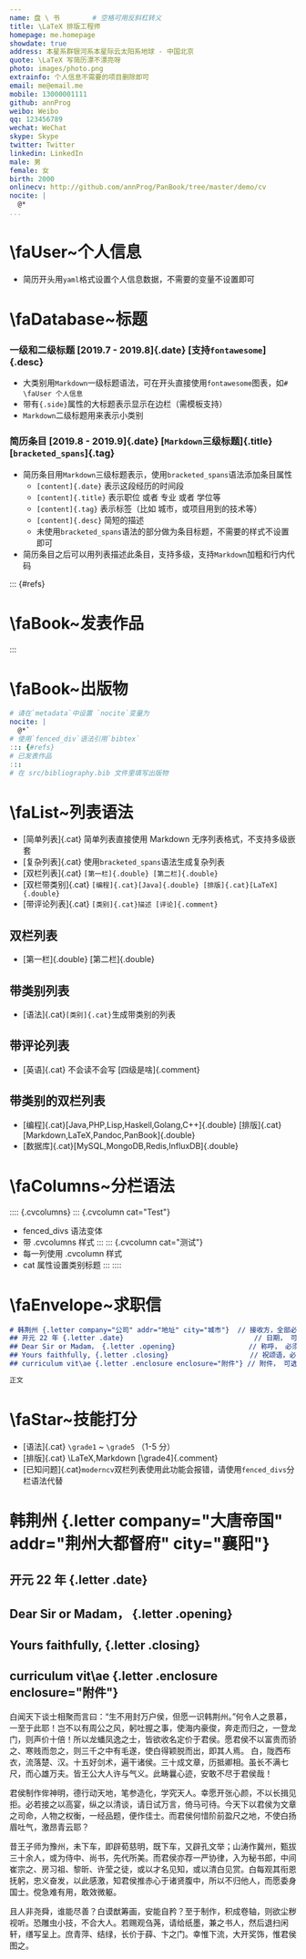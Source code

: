 ```yaml
---
name: 盘 \ 书        # 空格可用反斜杠转义
title: \LaTeX 排版工程师
homepage: me.homepage
showdate: true
address: 本星系群银河系本星际云太阳系地球 - 中国北京
quote: \LaTeX 写简历漂不漂亮呀
photo: images/photo.png
extrainfo: 个人信息不需要的项目删除即可
email: me@email.me
mobile: 13000001111
github: annProg
weibo: Weibo
qq: 123456789
wechat: WeChat
skype: Skype
twitter: Twitter
linkedin: LinkedIn
male: 男
female: 女
birth: 2000
onlinecv: http://github.com/annProg/PanBook/tree/master/demo/cv
nocite: |
  @*
...
```


# \faUser~个人信息

- 简历开头用`yaml`格式设置个人信息数据，不需要的变量不设置即可

# \faDatabase~标题

### 一级和二级标题 [2019.7 - 2019.8]{.date} [支持`fontawesome`]{.desc}

- 大类别用`Markdown`一级标题语法，可在开头直接使用`fontawesome`图表，如`# \faUser 个人信息`
- 带有`{.side}`属性的大标题表示显示在边栏（需模板支持）
- `Markdown`二级标题用来表示小类别

### 简历条目 [2019.8 - 2019.9]{.date} [`Markdown`三级标题]{.title} [`bracketed_spans`]{.tag}

- 简历条目用`Markdown`三级标题表示，使用`bracketed_spans`语法添加条目属性
  - `[content]{.date}` 表示这段经历的时间段
  - `[content]{.title}` 表示职位 或者 专业 或者 学位等
  - `[content]{.tag}` 表示标签（比如 城市，或项目用到的技术等）
  - `[content]{.desc}` 简短的描述
  - 未使用`bracketed_spans`语法的部分做为条目标题，不需要的样式不设置即可
- 简历条目之后可以用列表描述此条目，支持多级，支持`Markdown`加粗和行内代码
  

::: {#refs}
# \faBook~发表作品
:::

# \faBook~出版物  

```yaml
# 请在`metadata`中设置 `nocite`变量为 
nocite: |
  @*`
# 使用`fenced_div`语法引用`bibtex`
::: {#refs}
# 已发表作品
:::
# 在 src/bibliography.bib 文件里填写出版物
```

# \faList~列表语法
	  
- [简单列表]{.cat} 简单列表直接使用 Markdown 无序列表格式，不支持多级嵌套
- [复杂列表]{.cat} 使用`bracketed_spans`语法生成复杂列表
- [双栏列表]{.cat} `[第一栏]{.double} [第二栏]{.double}`
- [双栏带类别]{.cat} `[编程]{.cat}[Java]{.double} [排版]{.cat}[LaTeX]{.double}`
- [带评论列表]{.cat} `[类别]{.cat}描述 [评论]{.comment}`

## 双栏列表

- [第一栏]{.double} [第二栏]{.double}

## 带类别列表

- [语法]{.cat}`[类别]{.cat}`生成带类别的列表

## 带评论列表

- [英语]{.cat} 不会读不会写 [四级是啥]{.comment}

## 带类别的双栏列表

- [编程]{.cat}[Java,PHP,Lisp,Haskell,Golang,C++]{.double} [排版]{.cat}[Markdown,LaTeX,Pandoc,PanBook]{.double}
- [数据库]{.cat}[MySQL,MongoDB,Redis,InfluxDB]{.double}

# \faColumns~分栏语法

:::: {.cvcolumns}
::: {.cvcolumn cat="Test"}
- fenced_divs 语法变体
- 带 .cvcolumns 样式
:::
::: {.cvcolumn cat="测试"}
- 每一列使用 .cvcolumn 样式
- cat 属性设置类别标题
:::
::::

# \faEnvelope~求职信

```markdown
# 韩荆州 {.letter company="公司" addr="地址" city="城市"}  // 接收方，全部必须
## 开元 22 年 {.letter .date}                                // 日期， 可选
## Dear Sir or Madam， {.letter .opening}                  // 称呼， 必须
## Yours faithfully, {.letter .closing}                    // 祝颂语，必须
## curriculum vit\ae {.letter .enclosure enclosure="附件"} // 附件， 可选

正文
```

# \faStar~技能打分

- [语法]{.cat} `\grade1` ~ `\grade5` （1-5 分）
- [排版]{.cat} \LaTeX,Markdown         [\grade4]{.comment}
- [已知问题]{.cat}`moderncv`双栏列表使用此功能会报错，请使用`fenced_divs`分栏语法代替

# 韩荆州 {.letter company="大唐帝国" addr="荆州大都督府" city="襄阳"}
## 开元 22 年 {.letter .date}
## Dear Sir or Madam， {.letter .opening}
## Yours faithfully, {.letter .closing}
## curriculum vit\ae {.letter .enclosure enclosure="附件"}

白闻天下谈士相聚而言曰：“生不用封万户侯，但愿一识韩荆州。”何令人之景慕，一至于此耶！岂不以有周公之风，躬吐握之事，使海内豪俊，奔走而归之，一登龙门，则声价十倍！所以龙蟠凤逸之士，皆欲收名定价于君侯。愿君侯不以富贵而骄之、寒贱而忽之，则三千之中有毛遂，使白得颖脱而出，即其人焉。
白，陇西布衣，流落楚、汉。十五好剑术，遍干诸侯。三十成文章，历抵卿相。虽长不满七尺，而心雄万夫。皆王公大人许与气义。此畴曩心迹，安敢不尽于君侯哉！

君侯制作侔神明，德行动天地，笔参造化，学究天人。幸愿开张心颜，不以长揖见拒。必若接之以高宴，纵之以清谈，请日试万言，倚马可待。今天下以君侯为文章之司命，人物之权衡，一经品题，便作佳士。而君侯何惜阶前盈尺之地，不使白扬眉吐气，激昂青云耶？

昔王子师为豫州，未下车，即辟荀慈明，既下车，又辟孔文举；山涛作冀州，甄拔三十余人，或为侍中、尚书，先代所美。而君侯亦荐一严协律，入为秘书郎，中间崔宗之、房习祖、黎昕、许莹之徒，或以才名见知，或以清白见赏。白每观其衔恩抚躬，忠义奋发，以此感激，知君侯推赤心于诸贤腹中，所以不归他人，而愿委身国士。傥急难有用，敢效微躯。

且人非尧舜，谁能尽善？白谟猷筹画，安能自矜？至于制作，积成卷轴，则欲尘秽视听。恐雕虫小技，不合大人。若赐观刍荛，请给纸墨，兼之书人，然后退扫闲轩，缮写呈上。庶青萍、结绿，长价于薛、卞之门。幸惟下流，大开奖饰，惟君侯图之。